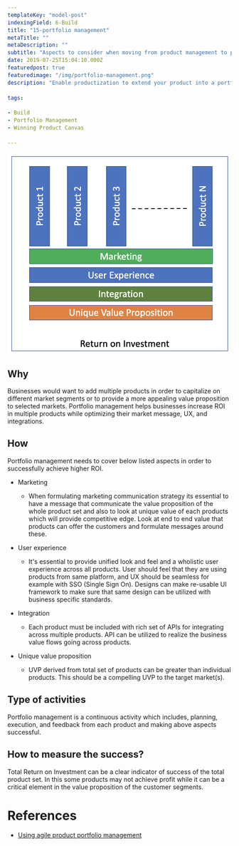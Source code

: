 ```yaml
--- 
templateKey: "model-post" 
indexingField: 6-Build 
title: "15-portfolio management"
metaTitle: ""
metaDescription: ""
subtitle: "Aspects to consider when moving from product management to portfolio management consisting of several products" 
date: 2019-07-25T15:04:10.000Z 
featuredpost: true
featuredimage: "/img/portfolio-management.png" 
description: "Enable productization to extend your product into a portfolio. Define unified user experience, each product's UVP, integration between products, and formulation of clear message to market" 

tags: 

- Build 
- Portfolio Management 
- Winning Product Canvas 

--- 
```


![portfolio-management](/img/portfolio-management.png) 

## Why

Businesses would want to add multiple products in order to capitalize on different market segments or to provide a more appealing value proposition to selected markets. Portfolio management helps businesses increase ROI in multiple products while optimizing their market message, UX, and integrations.

## How

Portfolio management needs to cover below listed aspects in order to successfully achieve higher ROI. 

- Marketing 

  - When formulating marketing communication strategy its essential to have a message that communicate the value proposition of the whole product set and also to look at unique value of each products which will provide competitive edge. Look at end to end value that products can offer the customers and formulate messages around these. 

- User experience 

  - It's essential to provide unified look and feel and a wholistic user experience across all products. User should feel that they are using products from same platform, and UX should be seamless for example with SSO (Single Sign On). Designs can make re-usable UI framework to make sure that same design can be utilized with business specific standards.  

- Integration 

  - Each product must be included with rich set of APIs for integrating across multiple products. API can be utilized to realize the business value flows going across products.  

- Unique value proposition 

  - UVP derived from total set of products can be greater than individual products. This should be a compelling UVP to the target market(s).  

## Type of activities 

Portfolio management is a continuous activity which includes, planning, execution, and feedback from each product and making above aspects successful.  
 

## How to measure the success? 

Total Return on Investment can be a clear indicator of success of the total product set. In this some products may not achieve profit while it can be a critical element in the value proposition of the customer segments. 
  
# References 

- [Using agile product portfolio management](https://disruptorleague.com/2016/10/27/using-agile-product-portfolio-management/)

